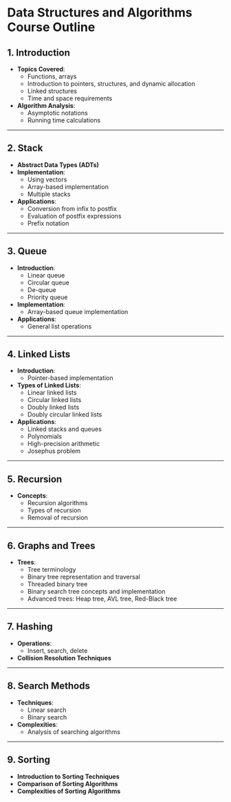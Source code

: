 # Data Structures and Algorithms Course Outline

## 1. Introduction
- **Topics Covered**:
  - Functions, arrays
  - Introduction to pointers, structures, and dynamic allocation
  - Linked structures
  - Time and space requirements
- **Algorithm Analysis**:
  - Asymptotic notations
  - Running time calculations

---

## 2. Stack
- **Abstract Data Types (ADTs)**
- **Implementation**:
  - Using vectors
  - Array-based implementation
  - Multiple stacks
- **Applications**:
  - Conversion from infix to postfix
  - Evaluation of postfix expressions
  - Prefix notation

---

## 3. Queue
- **Introduction**:
  - Linear queue
  - Circular queue
  - De-queue
  - Priority queue
- **Implementation**:
  - Array-based queue implementation
- **Applications**:
  - General list operations

---

## 4. Linked Lists
- **Introduction**:
  - Pointer-based implementation
- **Types of Linked Lists**:
  - Linear linked lists
  - Circular linked lists
  - Doubly linked lists
  - Doubly circular linked lists
- **Applications**:
  - Linked stacks and queues
  - Polynomials
  - High-precision arithmetic
  - Josephus problem

---

## 5. Recursion
- **Concepts**:
  - Recursion algorithms
  - Types of recursion
  - Removal of recursion

---

## 6. Graphs and Trees
- **Trees**:
  - Tree terminology
  - Binary tree representation and traversal
  - Threaded binary tree
  - Binary search tree concepts and implementation
  - Advanced trees: Heap tree, AVL tree, Red-Black tree

---

## 7. Hashing
- **Operations**:
  - Insert, search, delete
- **Collision Resolution Techniques**

---

## 8. Search Methods
- **Techniques**:
  - Linear search
  - Binary search
- **Complexities**:
  - Analysis of searching algorithms

---

## 9. Sorting
- **Introduction to Sorting Techniques**
- **Comparison of Sorting Algorithms**
- **Complexities of Sorting Algorithms**
